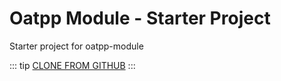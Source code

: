 # Oatpp Module - Starter Project <seo/>

Starter project for oatpp-module

::: tip
[CLONE FROM GITHUB](https://github.com/oatpp/oatpp-starter-module)
:::
